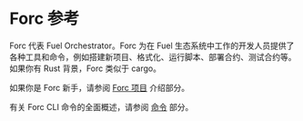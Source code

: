 # Forc 参考

Forc 代表 Fuel Orchestrator。Forc 为在 Fuel 生态系统中工作的开发人员提供了各种工具和命令，例如搭建新项目、格式化、运行脚本、部署合约、测试合约等。如果你有 Rust 背景，Forc 类似于 cargo。

如果你是 Forc 新手，请参阅 [Forc 项目](https://docs.fueldev.xyz/docs/sway/introduction/forc_project/) 介绍部分。

有关 Forc CLI 命令的全面概述，请参阅 [命令](./commands/index.md) 部分。
